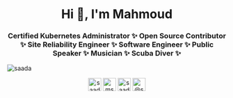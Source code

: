 <h1 align="center">Hi 👋, I'm Mahmoud</h1>
<h3 align="center">Certified Kubernetes Administrator ✨ Open Source Contributor ✨ Site Reliability Engineer ✨ Software Engineer ✨ Public Speaker ✨ Musician ✨ Scuba Diver ✨</h3>

<p align="left"> <img src="https://komarev.com/ghpvc/?username=saada" alt="saada" /> </p>

<p align="center">
<a href="https://twitter.com/saadazzz" target="blank"><img align="center" src="https://cdn.jsdelivr.net/npm/simple-icons@3.0.1/icons/twitter.svg" alt="saadazzz" height="30" width="30" /></a>
<a href="https://linkedin.com/in/msaada" target="blank"><img align="center" src="https://cdn.jsdelivr.net/npm/simple-icons@3.0.1/icons/linkedin.svg" alt="msaada" height="30" width="30" /></a>
<a href="https://stackoverflow.com/users/saada" target="blank"><img align="center" src="https://cdn.jsdelivr.net/npm/simple-icons@3.0.1/icons/stackoverflow.svg" alt="saada" height="30" width="30" /></a>
<a href="https://medium.com/@saadazzz" target="blank"><img align="center" src="https://cdn.jsdelivr.net/npm/simple-icons@3.0.1/icons/medium.svg" alt="@saadazzz" height="30" width="30" /></a>
</p>
